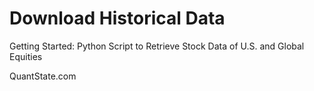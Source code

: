 # Download Historical Data

Getting Started: Python Script to Retrieve Stock Data of U.S. and Global Equities

QuantState.com

